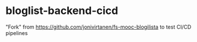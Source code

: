 # bloglist-backend-cicd

"Fork" from https://github.com/jonivirtanen/fs-mooc-blogilista to test CI/CD pipelines

